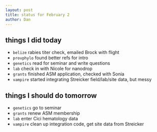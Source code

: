 ```yaml
---
layout: post
title: status for February 2
author: Dan
---
```


## things I did today
* `belize` rabies titer check, emailed Brock with flight
* `provphylo` found better refs for intro
* `genetics` read for seminar and write questions
* `lab` check in with Nicole for nanodrop
* `grants` finished ASM application, checked with Sonia
* `vampire` started integrating Streicker field/lab/site data, but messy

## things I should do tomorrow
* `genetics` go to seminar
* `grants` renew ASM membership
* `lab` enter Cici hematology data
* `vampire` clean up integration code, get site data from Streicker

<i class='fa fa-code' style='color:pink'> </i>
